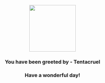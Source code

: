<p align="center">
    <img src="https://raw.githubusercontent.com/PokeAPI/sprites/master/sprites/pokemon/73.png" width="150" height="150">
</p>
<h3 align="center">You have been greeted by - <b>Tentacruel</b></h3>
<h3 align="center">Have a wonderful day!</h3>
